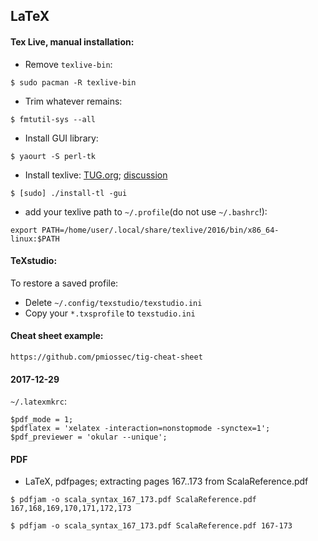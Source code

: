 ## LaTeX

#### Tex Live, manual installation:

- Remove `texlive-bin`:
```
$ sudo pacman -R texlive-bin
```
- Trim whatever remains:
```
$ fmtutil-sys --all
```
- Install GUI library:
```
$ yaourt -S perl-tk
```

- Install texlive: [TUG.org](https://tug.org/texlive/doc/texlive-en/texlive-en.html#x1-140003); [discussion](https://bbs.archlinux.org/viewtopic.php?id=181749)
```
$ [sudo] ./install-tl -gui
```

- add your texlive path to `~/.profile`(do not use `~/.bashrc`!):
```
export PATH=/home/user/.local/share/texlive/2016/bin/x86_64-linux:$PATH
```

#### TeXstudio:
To restore a saved profile:

- Delete `~/.config/texstudio/texstudio.ini`
- Copy your `*.txsprofile` to `texstudio.ini`

#### Cheat sheet example:
```
https://github.com/pmiossec/tig-cheat-sheet
```

#### 2017-12-29

`~/.latexmkrc`:
```
$pdf_mode = 1;
$pdflatex = 'xelatex -interaction=nonstopmode -synctex=1';
$pdf_previewer = 'okular --unique';
```

#### PDF

- LaTeX, pdfpages; extracting pages 167..173 from ScalaReference.pdf
```
$ pdfjam -o scala_syntax_167_173.pdf ScalaReference.pdf 167,168,169,170,171,172,173

$ pdfjam -o scala_syntax_167_173.pdf ScalaReference.pdf 167-173
```
